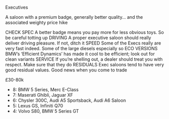 Executives

A saloon with a premium badge, generally better quality… and the associated weighty price hike

CHECK SPEC
A better badge means you pay more for less obvious toys. So be careful totting up
DRIVING
A proper executive saloon should really deliver driving pleasure. If not, ditch it
SPEED
Some of the Execs really are very fast indeed. Some of the large diesels especially so
ECO VERSIONS
BMW’s ‘Efficient Dynamics’ has made it cool to be efficient; look out for clean variants
SERVICE
If you’re shelling out, a dealer should treat you with respect. Make sure that they do
RESIDUALS
Exec saloons tend to have very good residual values. Good news when you come to trade

£30-80k

* 8: BMW 5 Series, Merc E-Class
* 7: Maserati Ghibli, Jaguar XF
* 6: Chysler 300C, Audi A5 Sportsback, Audi A6 Saloon
* 5: Lexus GS, Infiniti Q70
* 4: Volvo S80, BMW 5 Series GT